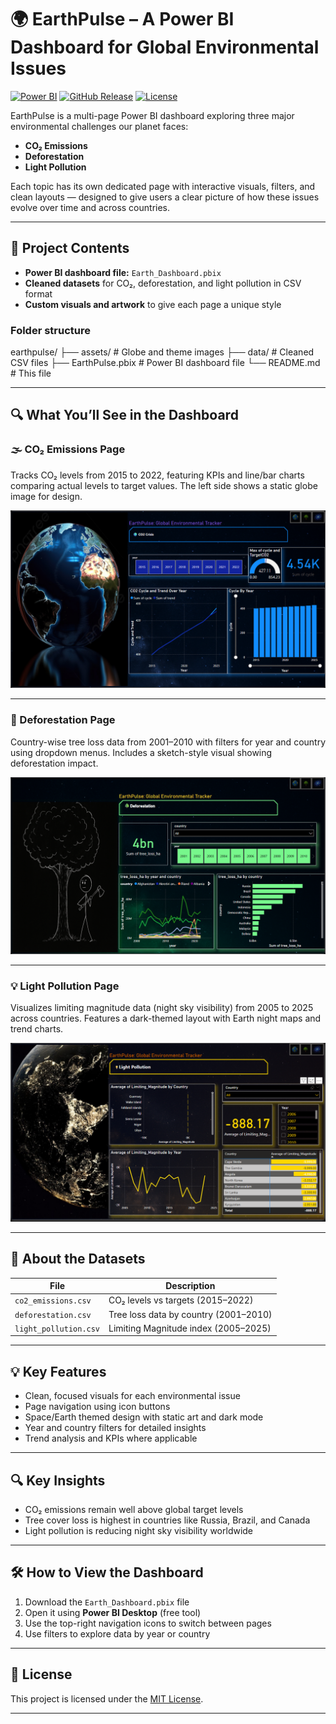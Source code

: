 # 🌍 EarthPulse – A Power BI Dashboard for Global Environmental Issues

[![Power BI](https://img.shields.io/badge/Power%20BI-Dashboard-yellow?logo=microsoft-power-bi&style=flat-square)](https://powerbi.microsoft.com/)
[![GitHub Release](https://img.shields.io/github/v/release/yourusername/earthpulse?style=flat-square)](https://github.com/yourusername/earthpulse/releases)
[![License](https://img.shields.io/github/license/yourusername/earthpulse?style=flat-square)](LICENSE)

EarthPulse is a multi-page Power BI dashboard exploring three major environmental challenges our planet faces:

- **CO₂ Emissions**
- **Deforestation**
- **Light Pollution**

Each topic has its own dedicated page with interactive visuals, filters, and clean layouts — designed to give users a clear picture of how these issues evolve over time and across countries.

---

## 📁 Project Contents

- **Power BI dashboard file:** `Earth_Dashboard.pbix`
- **Cleaned datasets** for CO₂, deforestation, and light pollution in CSV format
- **Custom visuals and artwork** to give each page a unique style

### Folder structure

earthpulse/
├── assets/               # Globe and theme images
├── data/                 # Cleaned CSV files
├── EarthPulse.pbix       # Power BI dashboard file
└── README.md             # This file

---

## 🔍 What You’ll See in the Dashboard

### 🌫 CO₂ Emissions Page

Tracks CO₂ levels from 2015 to 2022, featuring KPIs and line/bar charts comparing actual levels to target values. The left side shows a static globe image for design.

![CO2 Emissions Page Screenshot](Assets/CO2_Emission.png)

---

### 🌳 Deforestation Page

Country-wise tree loss data from 2001–2010 with filters for year and country using dropdown menus. Includes a sketch-style visual showing deforestation impact.

![Deforestation Page Screenshot](Assets/Deforestation.png)

---

### 💡 Light Pollution Page

Visualizes limiting magnitude data (night sky visibility) from 2005 to 2025 across countries. Features a dark-themed layout with Earth night maps and trend charts.

![Light Pollution Page Screenshot](Assets/Light_Pollution.png)

---

## 📂 About the Datasets

| File                  | Description                                 |
|-----------------------|---------------------------------------------|
| `co2_emissions.csv`   | CO₂ levels vs targets (2015–2022)           |
| `deforestation.csv`   | Tree loss data by country (2001–2010)       |
| `light_pollution.csv` | Limiting Magnitude index (2005–2025)        |

---

## 💡 Key Features

- Clean, focused visuals for each environmental issue  
- Page navigation using icon buttons  
- Space/Earth themed design with static art and dark mode  
- Year and country filters for detailed insights  
- Trend analysis and KPIs where applicable  

---

## 🔍 Key Insights

- CO₂ emissions remain well above global target levels  
- Tree cover loss is highest in countries like Russia, Brazil, and Canada  
- Light pollution is reducing night sky visibility worldwide  

---

## 🛠️ How to View the Dashboard

1. Download the `Earth_Dashboard.pbix` file  
2. Open it using **Power BI Desktop** (free tool)  
3. Use the top-right navigation icons to switch between pages  
4. Use filters to explore data by year or country  

---

## 📄 License

This project is licensed under the [MIT License](LICENSE).

---





